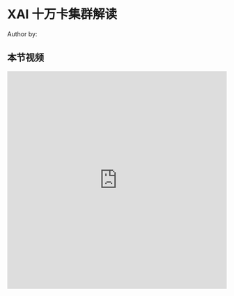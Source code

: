 <!--Copyright © ZOMI 适用于[License](https://github.com/Infrasys-AI/AIInfra)版权许可-->

#  XAI 十万卡集群解读

Author by: 

## 本节视频

<html>
<iframe src="https://player.bilibili.com/player.html?isOutside=true&aid=113606498719989&bvid=BV1Mui6YdE6s&cid=25723542286&p=1&danmaku=0&t=30&autoplay=0" width="100%" height="500" scrolling="no" border="0" frameborder="no" framespacing="0" allowfullscreen="true"> </iframe>
</html>
